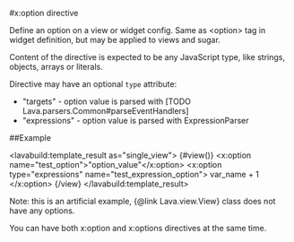 
#x:option directive

<script type="lavabuild/eval">result = global.LavaBuild.generateDirectiveInfoBox('option');</script>

Define an option on a view or widget config. Same as &lt;option&gt; tag in widget definition, but may be applied
to views and sugar.

Content of the directive is expected to be any JavaScript type, like strings, objects, arrays or literals.

Directive may have an optional `type` attribute:
- <str>"targets"</str> - option value is parsed with [TODO Lava.parsers.Common#parseEventHandlers]
- <str>"expressions"</str> - option value is parsed with ExpressionParser

##Example

<lavabuild:template_result as="single_view">
{#view()}
	<x:option name="test_option">"option_value"</x:option>
	<x:option type="expressions" name="test_expression_option">
		var_name + 1
	</x:option>
{/view}
</lavabuild:template_result>

Note: this is an artificial example, {@link Lava.view.View} class does not have any options.

You can have both x:option and x:options directives at the same time.
